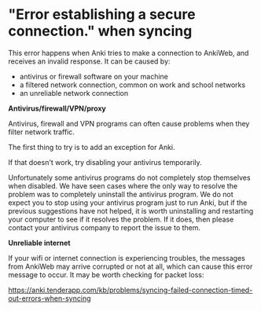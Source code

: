 # "Error establishing a secure connection." when syncing

This error happens when Anki tries to make a connection to AnkiWeb, and receives an invalid response. It can be caused by:

- antivirus or firewall software on your machine
- a filtered network connection, common on work and school networks
- an unreliable network connection

**Antivirus/firewall/VPN/proxy**

Antivirus, firewall and VPN programs can often cause problems when they filter network traffic.

The first thing to try is to add an exception for Anki.

If that doesn't work, try disabling your antivirus temporarily.

Unfortunately some antivirus programs do not completely stop themselves when disabled. We have seen cases where the only way to resolve the problem was to completely uninstall the antivirus program. We do not expect you to stop using your antivirus program just to run Anki, but if the previous suggestions have not helped, it is worth uninstalling and restarting your computer to see if it resolves the problem. If it does, then please contact your antivirus company to report the issue to them.

**Unreliable internet**

If your wifi or internet connection is experiencing troubles, the messages from AnkiWeb may arrive corrupted or not at all, which can cause this error message to occur. It may be worth checking for packet loss:

<https://anki.tenderapp.com/kb/problems/syncing-failed-connection-timed-out-errors-when-syncing>
